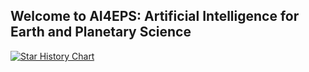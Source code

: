 ## Welcome to AI4EPS: Artificial Intelligence for Earth and Planetary Science
[![Star History Chart](https://api.star-history.com/svg?repos=AI4EPS/QuakeFlow,AI4EPS/PhaseNet,AI4EPS/GaMMA,AI4EPS/DeepDenoiser&type=Date)](https://star-history.com/#AI4EPS/PhaseNet&AI4EPS/GaMMA&AI4EPS/QuakeFlow&AI4EPS/DeepDenoiser&Date)
